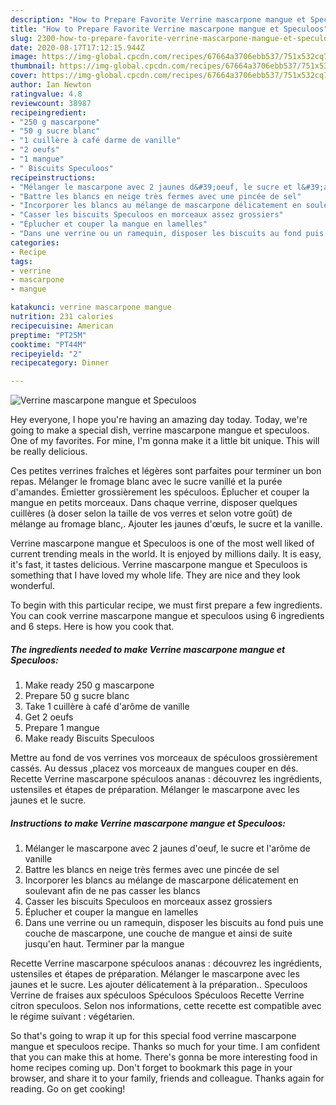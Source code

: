 ```yaml
---
description: "How to Prepare Favorite Verrine mascarpone mangue et Speculoos"
title: "How to Prepare Favorite Verrine mascarpone mangue et Speculoos"
slug: 2300-how-to-prepare-favorite-verrine-mascarpone-mangue-et-speculoos
date: 2020-08-17T17:12:15.944Z
image: https://img-global.cpcdn.com/recipes/67664a3706ebb537/751x532cq70/verrine-mascarpone-mangue-et-speculoos-photo-principale-de-la-recette.jpg
thumbnail: https://img-global.cpcdn.com/recipes/67664a3706ebb537/751x532cq70/verrine-mascarpone-mangue-et-speculoos-photo-principale-de-la-recette.jpg
cover: https://img-global.cpcdn.com/recipes/67664a3706ebb537/751x532cq70/verrine-mascarpone-mangue-et-speculoos-photo-principale-de-la-recette.jpg
author: Ian Newton
ratingvalue: 4.8
reviewcount: 38987
recipeingredient:
- "250 g mascarpone"
- "50 g sucre blanc"
- "1 cuillère à café darme de vanille"
- "2 oeufs"
- "1 mangue"
- " Biscuits Speculoos"
recipeinstructions:
- "Mélanger le mascarpone avec 2 jaunes d&#39;oeuf, le sucre et l&#39;arôme de vanille"
- "Battre les blancs en neige très fermes avec une pincée de sel"
- "Incorporer les blancs au mélange de mascarpone délicatement en soulevant afin de ne pas casser les blancs"
- "Casser les biscuits Speculoos en morceaux assez grossiers"
- "Éplucher et couper la mangue en lamelles"
- "Dans une verrine ou un ramequin, disposer les biscuits au fond puis une couche de mascarpone, une couche de mangue et ainsi de suite jusqu&#39;en haut. Terminer par la mangue"
categories:
- Recipe
tags:
- verrine
- mascarpone
- mangue

katakunci: verrine mascarpone mangue 
nutrition: 231 calories
recipecuisine: American
preptime: "PT25M"
cooktime: "PT44M"
recipeyield: "2"
recipecategory: Dinner

---
```



![Verrine mascarpone mangue et Speculoos](https://img-global.cpcdn.com/recipes/67664a3706ebb537/751x532cq70/verrine-mascarpone-mangue-et-speculoos-photo-principale-de-la-recette.jpg)

Hey everyone, I hope you're having an amazing day today. Today, we're going to make a special dish, verrine mascarpone mangue et speculoos. One of my favorites. For mine, I'm gonna make it a little bit unique. This will be really delicious.

Ces petites verrines fraîches et légères sont parfaites pour terminer un bon repas. Mélanger le fromage blanc avec le sucre vanillé et la purée d&#39;amandes. Émietter grossièrement les spéculoos. Éplucher et couper la mangue en petits morceaux. Dans chaque verrine, disposer quelques cuillères (à doser selon la taille de vos verres et selon votre goût) de mélange au fromage blanc,. Ajouter les jaunes d&#39;œufs, le sucre et la vanille.

Verrine mascarpone mangue et Speculoos is one of the most well liked of current trending meals in the world. It is enjoyed by millions daily. It is easy, it's fast, it tastes delicious. Verrine mascarpone mangue et Speculoos is something that I have loved my whole life. They are nice and they look wonderful.


To begin with this particular recipe, we must first prepare a few ingredients. You can cook verrine mascarpone mangue et speculoos using 6 ingredients and 6 steps. Here is how you cook that.

<!--inarticleads1-->

##### The ingredients needed to make Verrine mascarpone mangue et Speculoos:

1. Make ready 250 g mascarpone
1. Prepare 50 g sucre blanc
1. Take 1 cuillère à café d&#39;arôme de vanille
1. Get 2 oeufs
1. Prepare 1 mangue
1. Make ready  Biscuits Speculoos


Mettre au fond de vos verrines vos morceaux de spéculoos grossièrement cassés. Au dessus ,placez vos morceaux de mangues couper en dés. Recette Verrine mascarpone spéculoos ananas : découvrez les ingrédients, ustensiles et étapes de préparation. Mélanger le mascarpone avec les jaunes et le sucre. 

<!--inarticleads2-->

##### Instructions to make Verrine mascarpone mangue et Speculoos:

1. Mélanger le mascarpone avec 2 jaunes d&#39;oeuf, le sucre et l&#39;arôme de vanille
1. Battre les blancs en neige très fermes avec une pincée de sel
1. Incorporer les blancs au mélange de mascarpone délicatement en soulevant afin de ne pas casser les blancs
1. Casser les biscuits Speculoos en morceaux assez grossiers
1. Éplucher et couper la mangue en lamelles
1. Dans une verrine ou un ramequin, disposer les biscuits au fond puis une couche de mascarpone, une couche de mangue et ainsi de suite jusqu&#39;en haut. Terminer par la mangue


Recette Verrine mascarpone spéculoos ananas : découvrez les ingrédients, ustensiles et étapes de préparation. Mélanger le mascarpone avec les jaunes et le sucre. Les ajouter délicatement à la préparation.. Speculoos Verrine de fraises aux spéculoos Spéculoos Spéculoos Recette Verrine citron speculoos. Selon nos informations, cette recette est compatible avec le régime suivant : végétarien. 

So that's going to wrap it up for this special food verrine mascarpone mangue et speculoos recipe. Thanks so much for your time. I am confident that you can make this at home. There's gonna be more interesting food in home recipes coming up. Don't forget to bookmark this page in your browser, and share it to your family, friends and colleague. Thanks again for reading. Go on get cooking!
